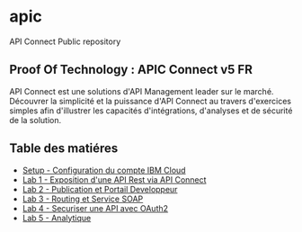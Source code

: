 # apic
API Connect Public repository


## Proof Of Technology : APIC Connect v5  FR

API Connect est une solutions d'API Management leader sur le marché. Découvrer la simplicité et la puissance d'API Connect au travers d'exercices simples afin d'illustrer les capacités d'intégrations, d'analyses et de sécurité de la solution.

## Table des matiéres

+ [Setup - Configuration du compte IBM Cloud](./potfr/labs/envSetup.md)
+ [Lab 1 - Exposition d'une API Rest via API Connect](./potfr/labs/lab01.md)
+ [Lab 2 - Publication et Portail Developpeur](./potfr/labs/lab02.md)
+ [Lab 3 - Routing et Service SOAP](./potfr/labs/lab03.md)
+ [Lab 4 - Securiser une API avec OAuth2](./potfr/labs/lab04.md)
+ [Lab 5 - Analytique](./potfr/labs/lab05.md)


